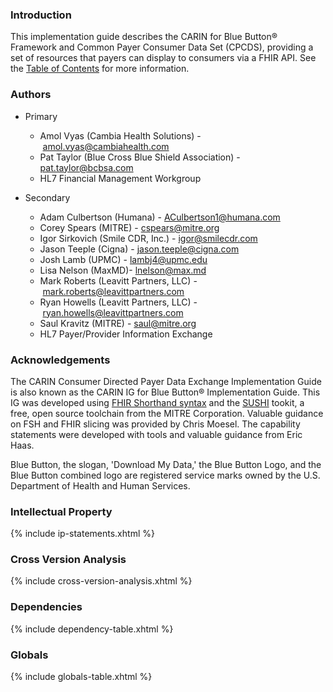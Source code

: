 ### Introduction

This implementation guide describes the CARIN for Blue Button® Framework and Common Payer Consumer Data Set (CPCDS), providing a set of resources that payers can display to consumers via a FHIR API. See the [Table of Contents](toc.html) for more information.

### Authors

- Primary

    - Amol Vyas (Cambia Health Solutions) - [amol.vyas@cambiahealth.com](mailto:amol.vyas@cambiahealth.com)
    - Pat Taylor (Blue Cross Blue Shield Association) - [pat.taylor@bcbsa.com](mailto:pat.taylor@bcbsa.com)
    - HL7 Financial Management Workgroup

- Secondary
    - Adam Culbertson (Humana) - [ACulbertson1@humana.com](mailto:ACulbertson1@humana.com)
    - Corey Spears (MITRE) - [cspears@mitre.org](mailto:cspears@mitre.org)
    - Igor Sirkovich (Smile CDR, Inc.) - [igor@smilecdr.com](mailto:igor@smilecdr.com)
    - Jason Teeple (Cigna) - [jason.teeple@cigna.com](mailto:jason.teeple@cigna.com)
    - Josh Lamb (UPMC) - [lambj4@upmc.edu](mailto:igor@smilecdr.com)
    - Lisa Nelson (MaxMD)- [lnelson@max.md](mailto:lnelson@max.md)
    - Mark Roberts (Leavitt Partners, LLC) - [mark.roberts@leavittpartners.com](mailto:mark.roberts@leavittpartners.com)
    - Ryan Howells (Leavitt Partners, LLC) - [ryan.howells@leavittpartners.com](mailto:ryan.howells@leavittpartners.com)
    - Saul Kravitz (MITRE) - [saul@mitre.org](mailto:saul@mitre.org)
    - HL7 Payer/Provider Information Exchange

### Acknowledgements
The CARIN Consumer Directed Payer Data Exchange Implementation Guide is also known as the CARIN IG for Blue Button® Implementation Guide. This IG was developed using [FHIR Shorthand syntax](https://build.fhir.org/ig/HL7/fhir-shorthand/) and the [SUSHI](https://github.com/FHIR/sushi) tookit, a free, open source toolchain from the MITRE Corporation. Valuable guidance on FSH and FHIR slicing was provided by Chris Moesel. The capability statements were developed with tools and valuable guidance from Eric Haas.

Blue Button, the slogan, 'Download My Data,' the Blue Button Logo, and the Blue Button combined logo are registered service marks owned by the U.S. Department of Health and Human Services.


### Intellectual Property
{% include ip-statements.xhtml %}

### Cross Version Analysis
{% include cross-version-analysis.xhtml %}

### Dependencies
{% include dependency-table.xhtml %}

### Globals
{% include globals-table.xhtml %}

